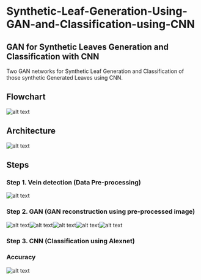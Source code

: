 # Synthetic-Leaf-Generation-Using-GAN-and-Classification-using-CNN
## GAN for Synthetic Leaves Generation and Classification with CNN

Two GAN networks for Synthetic Leaf Generation and Classification of those synthetic Generated Leaves using CNN.
## Flowchart
![alt text](https://github.com/raj-shah14/Synthetic-Leaf-Generation-Using-GAN-and-Classification-using-CNN/blob/master/flow.jpg)

## Architecture
![alt text](https://github.com/raj-shah14/Synthetic-Leaf-Generation-Using-GAN-and-Classification-using-CNN/blob/master/architecture.jpg)

## Steps
### Step 1. Vein detection     (Data Pre-processing)
![alt text](https://github.com/raj-shah14/Synthetic-Leaf-Generation-Using-GAN-and-Classification-using-CNN/blob/master/preprocessing.jpg)

### Step 2. GAN                (GAN reconstruction using pre-processed image)
![alt text](https://github.com/raj-shah14/Synthetic-Leaf-Generation-Using-GAN-and-Classification-using-CNN/blob/master/maple.jpg)![alt text](https://github.com/raj-shah14/Synthetic-Leaf-Generation-Using-GAN-and-Classification-using-CNN/blob/master/magnolia.jpg)![alt text](https://github.com/raj-shah14/Synthetic-Leaf-Generation-Using-GAN-and-Classification-using-CNN/blob/master/elm.jpg)![alt text](https://github.com/raj-shah14/Synthetic-Leaf-Generation-Using-GAN-and-Classification-using-CNN/blob/master/oak.jpg)![alt text](https://github.com/raj-shah14/Synthetic-Leaf-Generation-Using-GAN-and-Classification-using-CNN/blob/master/pine.jpg)

### Step 3. CNN                (Classification using Alexnet)
### Accuracy
![alt text](https://github.com/raj-shah14/Synthetic-Leaf-Generation-Using-GAN-and-Classification-using-CNN/blob/master/accuracy.jpg)

